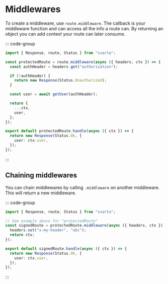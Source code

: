 # Middlewares

To create a middleware, use `route.middleware`. The callback is your middleware function and can access all the info a route can. By returning an object you can add context your route can later consume.

::: code-group

```ts [routes/index.get.ts]
import { Response, route, Status } from "svarta";

const protectedRoute = route.middleware(async ({ headers, ctx }) => {
  const authHeader = headers.get("authorization");

  if (!authHeader) {
    return new Response(Status.Unauthorized);
  }

  const user = await getUser(authHeader);

  return {
    ...ctx,
    user,
  };
});

export default protectedRoute.handle(async ({ ctx }) => {
  return new Response(Status.Ok, {
    user: ctx.user,
  });
});
```

:::

## Chaining middlewares

You can chain middlewares by calling `.middleware` on another middleware. This will return a new middleware.

::: code-group

```ts [routes/index.get.ts]
import { Response, route, Status } from "svarta";

// See example above for "protectedRoute"
const signedRoute = protectedRoute.middleware(async ({ headers, ctx }) => {
  headers.set("x-my-header", "abc");
  return ctx;
});

export default signedRoute.handle(async ({ ctx }) => {
  return new Response(Status.Ok, {
    user: ctx.user,
  });
});
```

:::

